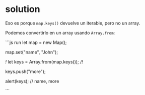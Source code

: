 # solution

Eso es porque `map.keys()` devuelve un iterable, pero no un array.

Podemos convertirlo en un array usando `Array.from`:

\`\`\`js run let map = new Map\(\);

map.set\("name", "John"\);

_!_ let keys = Array.from\(map.keys\(\)\); _/!_

keys.push\("more"\);

alert\(keys\); // name, more

\`\`\`


